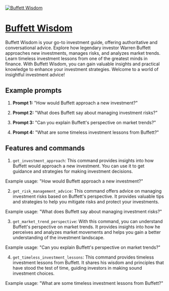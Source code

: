 [![Buffett Wisdom](https://files.oaiusercontent.com/file-24nt6C38eP4MncxhoTkC3iu2?se=2123-10-17T08%3A25%3A16Z&sp=r&sv=2021-08-06&sr=b&rscc=max-age%3D31536000%2C%20immutable&rscd=attachment%3B%20filename%3D84e46a78-f37a-4c74-81ca-d9b0d4ac9df9.png&sig=nyfwxm4JVkYclQwH5MTP/kDw2WVqQ3viSXUDs8ae1T4%3D)](https://chat.openai.com/g/g-4PbRzpt9W-buffett-wisdom)

# [Buffett Wisdom](https://chat.openai.com/g/g-4PbRzpt9W-buffett-wisdom)

Buffett Wisdom is your go-to investment guide, offering authoritative and conversational advice. Explore how legendary investor Warren Buffett approaches new investments, manages risks, and analyzes market trends. Learn timeless investment lessons from one of the greatest minds in finance. With Buffett Wisdom, you can gain valuable insights and practical knowledge to enhance your investment strategies. Welcome to a world of insightful investment advice!

## Example prompts

1. **Prompt 1:** "How would Buffett approach a new investment?"

2. **Prompt 2:** "What does Buffett say about managing investment risks?"

3. **Prompt 3:** "Can you explain Buffett's perspective on market trends?"

4. **Prompt 4:** "What are some timeless investment lessons from Buffett?"

## Features and commands

1. `get_investment_approach`: This command provides insights into how Buffett would approach a new investment. You can use it to get guidance and strategies for making investment decisions.

Example usage: "How would Buffett approach a new investment?"

2. `get_risk_management_advice`: This command offers advice on managing investment risks based on Buffett's perspective. It provides valuable tips and strategies to help you mitigate risks and protect your investments.

Example usage: "What does Buffett say about managing investment risks?"

3. `get_market_trend_perspective`: With this command, you can understand Buffett's perspective on market trends. It provides insights into how he perceives and analyzes market movements and helps you gain a better understanding of the investment landscape.

Example usage: "Can you explain Buffett's perspective on market trends?"

4. `get_timeless_investment_lessons`: This command provides timeless investment lessons from Buffett. It shares his wisdom and principles that have stood the test of time, guiding investors in making sound investment choices.

Example usage: "What are some timeless investment lessons from Buffett?"
